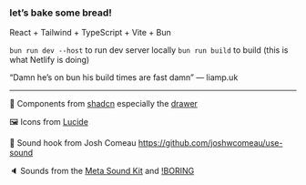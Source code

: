 ### let’s bake some bread!

React + Tailwind + TypeScript + Vite + Bun

`bun run dev --host` to run dev server locally
`bun run build` to build (this is what Netlify is doing)

“Damn he’s on bun his build times are fast damn” — liamp.uk

---

🧰 Components from [shadcn](https://ui.shadcn.com/) especially the [drawer](https://ui.shadcn.com/docs/components/drawer)

🖼️ Icons from [Lucide](https://lucide.dev/)

🎣 Sound hook from Josh Comeau https://github.com/joshwcomeau/use-sound

🔈 Sounds from the [Meta Sound Kit](https://design.facebook.com/toolsandresources/sound-kit-for-prototypes/) and [!BORING](https://andyworksco.notion.site/Boring-Sounds-d92a136378114eceb1898313acb673f0?pvs=4)
